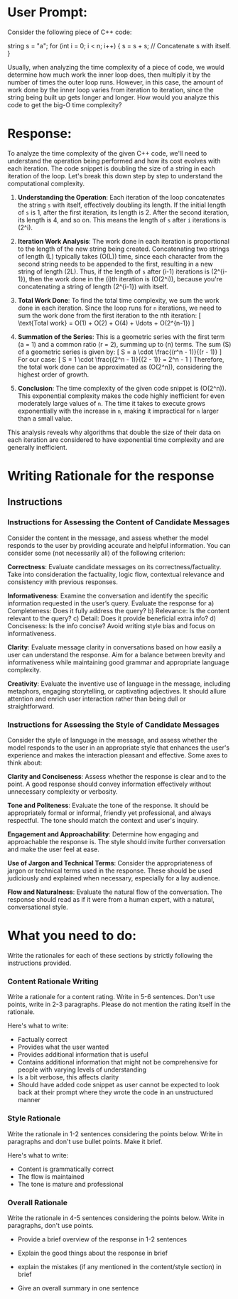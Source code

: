 # User Prompt:

Consider the following piece of C++ code:

string s = "a"; for (int i = 0; i < n; i++) { s = s + s; // Concatenate s with itself. }

Usually, when analyzing the time complexity of a piece of code, we would determine how much work the inner loop does, then multiply it by the number of times the outer loop runs. However, in this case, the amount of work done by the inner loop varies from iteration to iteration, since the string being built up gets longer and longer. How would you analyze this code to get the big-O time complexity?

# Response:

To analyze the time complexity of the given C++ code, we'll need to understand the operation being performed and how its cost evolves with each iteration. The code snippet is doubling the size of a string in each iteration of the loop. Let's break this down step by step to understand the computational complexity.

1. **Understanding the Operation**: Each iteration of the loop concatenates the string `s` with itself, effectively doubling its length. If the initial length of `s` is 1, after the first iteration, its length is 2. After the second iteration, its length is 4, and so on. This means the length of `s` after `i` iterations is \(2^i\).

2. **Iteration Work Analysis**: The work done in each iteration is proportional to the length of the new string being created. Concatenating two strings of length \(L\) typically takes \(O(L)\) time, since each character from the second string needs to be appended to the first, resulting in a new string of length \(2L\). Thus, if the length of `s` after \(i-1\) iterations is \(2^{i-1}\), then the work done in the \(i\)th iteration is \(O(2^i)\), because you're concatenating a string of length \(2^{i-1}\) with itself.

3. **Total Work Done**: To find the total time complexity, we sum the work done in each iteration. Since the loop runs for `n` iterations, we need to sum the work done from the first iteration to the nth iteration:
\[ \text{Total work} = O(1) + O(2) + O(4) + \ldots + O(2^{n-1}) \]

4. **Summation of the Series**: This is a geometric series with the first term \(a = 1\) and a common ratio \(r = 2\), summing up to \(n\) terms. The sum \(S\) of a geometric series is given by:
\[ S = a \cdot \frac{(r^n - 1)}{(r - 1)} \]
For our case:
\[ S = 1 \cdot \frac{(2^n - 1)}{(2 - 1)} = 2^n - 1 \]
Therefore, the total work done can be approximated as \(O(2^n)\), considering the highest order of growth.

5. **Conclusion**: The time complexity of the given code snippet is \(O(2^n)\). This exponential complexity makes the code highly inefficient for even moderately large values of `n`. The time it takes to execute grows exponentially with the increase in `n`, making it impractical for `n` larger than a small value.

This analysis reveals why algorithms that double the size of their data on each iteration are considered to have exponential time complexity and are generally inefficient.


  
  

# Writing Rationale for the response

  
  

## Instructions

### Instructions for Assessing the Content of Candidate Messages

Consider the content in the message, and assess whether the model responds to the user by providing accurate and helpful information. You can consider some (not necessarily all) of the following criterion:

**Correctness**: Evaluate candidate messages on its correctness/factuality. Take into consideration the factuality, logic flow, contextual relevance and consistency with previous responses.

**Informativeness**: Examine the conversation and identify the specific information requested in the user’s query. Evaluate the response for a) Completeness: Does it fully address the query? b) Relevance: Is the content relevant to the query? c) Detail: Does it provide beneficial extra info? d) Conciseness: Is the info concise? Avoid writing style bias and focus on informativeness.

**Clarity**: Evaluate message clarity in conversations based on how easily a user can understand the response. Aim for a balance between brevity and informativeness while maintaining good grammar and appropriate language complexity.

**Creativity**: Evaluate the inventive use of language in the message, including metaphors, engaging storytelling, or captivating adjectives. It should allure attention and enrich user interaction rather than being dull or straightforward.

  

### Instructions for Assessing the Style of Candidate Messages

  

Consider the style of language in the message, and assess whether the model responds to the user in an appropriate style that enhances the user's experience and makes the interaction pleasant and effective. Some axes to think about:

**Clarity and Conciseness**: Assess whether the response is clear and to the point. A good response should convey information effectively without unnecessary complexity or verbosity.

**Tone and Politeness**: Evaluate the tone of the response. It should be appropriately formal or informal, friendly yet professional, and always respectful. The tone should match the context and user's inquiry.

**Engagement and Approachability**: Determine how engaging and approachable the response is. The style should invite further conversation and make the user feel at ease.

**Use of Jargon and Technical Terms**: Consider the appropriateness of jargon or technical terms used in the response. These should be used judiciously and explained when necessary, especially for a lay audience.

**Flow and Naturalness**: Evaluate the natural flow of the conversation. The response should read as if it were from a human expert, with a natural, conversational style.

  

# What you need to do:

Write the rationales for each of these sections by strictly following the instructions provided.

  

### Content Rationale Writing

Write a rationale for a content rating. Write in 5-6 sentences. Don't use points, write in 2-3 paragraphs. Please do not mention the rating itself in the rationale.

Here's what to write:

- Factually correct
- Provides what the user wanted
- Provides additional information that is useful
- Contains additional information that might not be comprehensive for people with varying levels of understanding
- Is a bit verbose, this affects clarity
- Should have added code snippet as user cannot be expected to look back at their prompt where they wrote the code in an unstructured manner

### Style Rationale

Write the rationale in 1-2 sentences considering the points below. Write in paragraphs and don't use bullet points. Make it brief.

Here's what to write:
- Content is grammatically correct
- The flow is maintained
- The tone is mature and professional

  

### Overall Rationale

Write the rationale in 4-5 sentences considering the points below. Write in paragraphs, don't use points.

- Provide a brief overview of the response in 1-2 sentences

- Explain the good things about the response in brief

- explain the mistakes (if any mentioned in the content/style section) in brief

- Give an overall summary in one sentence